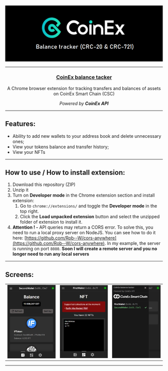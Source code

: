<div>
  <p align="center">
    <img src="resources/images/projectImage.png" width="600px" alt="Project Logo" title="CoinEx balance tacker">
  <hr>
<h3 align="center"><u>CoinEx balance tacker</u></h3>
    <p align="center">A Chrome browser extension for tracking transfers and balances of assets on CoinEx Smart Chain (CSC)</p>
  <p align="center">
    <i>Powered by <b>CoinEx API</b></i>
  </p>
  <hr>
</div>



## Features:

- Ability to add new wallets to your address book and delete unnecessary ones;
- View your tokens balance and transfer history;
- View your NFTs

----------

## How to use / How to install extension:

1. Download this repository (ZIP)
2. Unzip it
3. Turn on **Developer mode** in the Chrome extension section and install extension:
    1. Go to ```chrome://extensions/``` and toggle the **Developer mode** in the top right.
    2. Click the **Load unpacked extension** button and select the unzipped folder of extension to install it.
4. **Attention ! -** API queries may return a CORS error. To solve this, you need to run a local proxy server on NodeJS. You can see how to do it here: [https://github.com/Rob--W/cors-anywhere](https://github.com/Rob--W/cors-anywhere). In my example, the server is running on port ```8080```. **Soon I will create a remote server and you no longer need to run any local servers**

----------

## Screens:

  <table>
  <tr>
    <td><img src="demo-Images/demo1.png"></td>
    <td><img src="demo-Images/demo2.png"></td>
    <td><img src="demo-Images/demo3.png"></td>
  </tr>
</table>

----------





